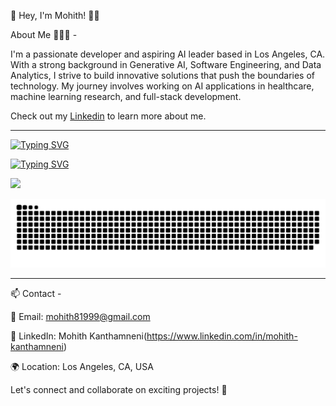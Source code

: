 👋 Hey, I'm Mohith! 👨‍💻

About Me 🧘🏻‍♂️ -

I'm a passionate developer and aspiring AI leader based in Los Angeles, CA. With a strong background in Generative AI, Software Engineering, and Data Analytics, I strive to build innovative solutions that push the boundaries of technology. My journey involves working on AI applications in healthcare, machine learning research, and full-stack development.

Check out my [Linkedin](https://www.linkedin.com/in/mohith-kanthamneni) to learn more about me.

---


[![Typing SVG](https://readme-typing-svg.demolab.com?font=Poppins&duration=3000&pause=1000&color=000000&background=CED4DAA3&center=true&vCenter=true&repeat=false&random=true&width=450&lines=Hi%2C+My+name+is+Mohith+Kanthamneni)](https://www.linkedin.com/in/mohith-kanthamneni/) 

[![Typing SVG](https://readme-typing-svg.demolab.com?font=Poppins&duration=4000&pause=1000&color=000000&background=CED4DAA3&center=true&vCenter=true&repeat=false&random=true&width=450&lines=Enthusiastic+fellow)](https://www.linkedin.com/in/mohith-kanthamneni/)

[![](https://skillicons.dev/icons?i=linkedin&perline=3)](https://www.linkedin.com/in/mohith-kanthamneni/)



<picture>
  <source
    media="(prefers-color-scheme: dark)"
    srcset="https://raw.githubusercontent.com/platane/snk/output/github-contribution-grid-snake-dark.svg"
  />
  <source
    media="(prefers-color-scheme: light)"
    srcset="https://raw.githubusercontent.com/platane/snk/output/github-contribution-grid-snake.svg"
  />
  <img
    alt="github contribution grid snake animation"
    src="https://raw.githubusercontent.com/platane/snk/output/github-contribution-grid-snake.svg"
  />
</picture>

--- 




📫 Contact -

📧 Email: mohith81999@gmail.com

🔗 LinkedIn: Mohith Kanthamneni(https://www.linkedin.com/in/mohith-kanthamneni)

🌍 Location: Los Angeles, CA, USA

Let's connect and collaborate on exciting projects! 🚀
